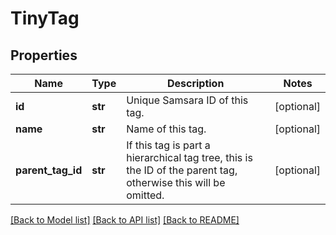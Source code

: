 # TinyTag

## Properties
Name | Type | Description | Notes
------------ | ------------- | ------------- | -------------
**id** | **str** | Unique Samsara ID of this tag. | [optional] 
**name** | **str** | Name of this tag. | [optional] 
**parent_tag_id** | **str** | If this tag is part a hierarchical tag tree, this is the ID of the parent tag, otherwise this will be omitted. | [optional] 

[[Back to Model list]](../README.md#documentation-for-models) [[Back to API list]](../README.md#documentation-for-api-endpoints) [[Back to README]](../README.md)


